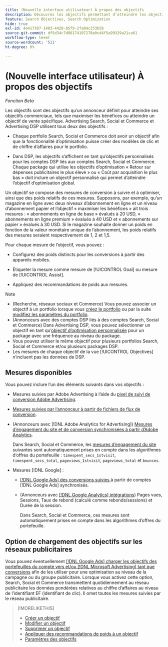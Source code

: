 ```yaml
---
title: (Nouvelle interface utilisateur) À propos des objectifs
description: Découvrez les objectifs permettant d’atteindre les objectifs de votre entreprise.
feature: Search Objectives, Search Optimization
hide: true
exl-id: 4e417307-1403-4420-85f9-2fa04c253b58
source-git-commit: df5d34c7d86174107278e0cd4f5a99329a21ca61
workflow-type: tm+mt
source-wordcount: '511'
ht-degree: 0%

---
```


# (Nouvelle interface utilisateur) À propos des objectifs

*Fonction Beta*

Les objectifs sont des objectifs qu’un annonceur définit pour atteindre ses objectifs commerciaux, tels que maximiser les bénéfices ou atteindre un objectif de vente spécifique. Advertising Search, Social et Commerce et Advertising DSP utilisent tous deux des objectifs :

* Chaque portfolio Search, Social et Commerce doit avoir un objectif afin que la fonctionnalité d’optimisation puisse créer des modèles de clic et de chiffre d’affaires pour le portfolio.

* Dans DSP, les objectifs s’affichent en tant qu’objectifs personnalisés pour les comptes DSP liés aux comptes Search, Social et Commerce. Chaque package qui utilise les objectifs d’optimisation « Retour sur dépenses publicitaires le plus élevé » ou « Coût par acquisition le plus bas » doit inclure un objectif personnalisé qui permet d’atteindre l’objectif d’optimisation global.

Un objectif se compose des mesures de conversion à suivre et à optimiser, ainsi que des poids relatifs de ces mesures. Supposons, par exemple, qu’un magazine en ligne avec deux niveaux d’abonnement en ligne et un niveau d’abonnement papier et l’objectif « maximiser les bénéfices » ait trois mesures : « abonnements en ligne de base » évalués à 20 USD, « abonnements en ligne premium » évalués à 40 USD et « abonnements sur papier » évalués à 30 USD. Si le magazine souhaite donner un poids en fonction de la valeur monétaire unique de l’abonnement, les poids relatifs des mesures seraient respectivement de 1, 2 et 1,5.

Pour chaque mesure de l’objectif, vous pouvez :

* Configurez des poids distincts pour les conversions à partir des appareils mobiles.

* Étiqueter la mesure comme mesure de [!UICONTROL Goal] ou mesure de [!UICONTROL Assist].

* Appliquez des recommandations de poids aux mesures.

>[!NOTE]
>* (Recherche, réseaux sociaux et Commerce) Vous pouvez associer un objectif à un portfolio lorsque vous [créez le portfolio](/help/search-social-commerce/new-ui/manage/portfolios/portfolio-create.md) ou par la suite [modifiez les paramètres du portfolio](/help/search-social-commerce/new-ui/manage/portfolios/portfolio-edit.md).
>* (Annonceurs avec des comptes DSP liés à des comptes Search, Social et Commerce) Dans Advertising DSP, vous pouvez sélectionner un objectif en tant qu’[objectif d’optimisation personnalisée](/help/dsp/campaign-management/packages/package-settings.md) pour un package avec une fréquence au niveau du package.
>* Vous pouvez utiliser le même objectif pour plusieurs portfolios Search, Social et Commerce et/ou plusieurs packages DSP.
>* Les mesures de chaque objectif de la vue [!UICONTROL Objectives] n’incluent pas les données de DSP.

## Mesures disponibles

Vous pouvez inclure l’un des éléments suivants dans vos objectifs :

* Mesures suivies par Adobe Advertising à l’aide du [pixel de suivi de conversion Adobe Advertising](/help/search-social-commerce/tracking/conversion-tracking-advertising.md).

* [Mesures suivies par l’annonceur à partir de fichiers de flux de conversion](/help/search-social-commerce/tracking/conversion-tracking-about.md).<!-- Search only, or might DSP-only clients also have these? -->

* (Annonceurs avec [!DNL Adobe Analytics for Advertising]) [Mesures d’engagement du site et de conversion synchronisées à partir d’Adobe Analytics](/help/integrations/analytics/overview.md).

  Dans Search, Social et Commerce, les [mesures d’engagement du site](/help/integrations/analytics/analytics-data-in-advertising.md) suivantes sont automatiquement prises en compte dans les algorithmes d’offres du portefeuille : `timespent_secs_1stvisit`, `timespent_secs_total`, `pageviews_1stvisit`, `pageviews_total` et `bounces`.

* Mesures [!DNL Google] : <!-- Search only, or might DSP-only clients also have these? -->

   * [[!DNL Google Ads] des conversions suivies ](/help/search-social-commerce/campaign-management/introduction/google-conversion-data.md) à partir de comptes [!DNL Google Ads] synchronisés.

   * (Annonceurs avec [[!DNL Google Analytics] intégrations](/help/search-social-commerce/admin/data-sources/data-source-about.md)) Pages vues, Sessions, Taux de rebond (calculé comme rebonds/sessions) et Durée de la session.

     Dans Search, Social et Commerce, ces mesures sont automatiquement prises en compte dans les algorithmes d’offres du portefeuille.

## Option de chargement des objectifs sur les réseaux publicitaires

Vous pouvez éventuellement [ [!DNL Google Ads]  charger les objectifs des portefeuilles du compte vers et/ou  [!DNL Microsoft Advertising]  tant que conversions](/help/search-social-commerce/tools/objective-upload-to-networks.md) afin de les utiliser pour une optimisation au niveau de la campagne ou du groupe publicitaire. Lorsque vous activez cette option, Search, Social et Commerce transmettent quotidiennement au réseau publicitaire les données pondérées relatives au chiffre d’affaires au niveau de l’identifiant EF (identifiant de clic). Il omet toutes les mesures suivies par le réseau publicitaire.

>[!MORELIKETHIS]
>
>* [Créer un objectif](objective-create.md)
>* [Modifier un objectif](objective-edit.md)
>* [Supprimer un objectif](objective-delete.md)
>* [Appliquer des recommandations de poids à un objectif](objective-apply-weight-recommendations.md)
>* [Paramètres des objectifs](objective-settings.md)
